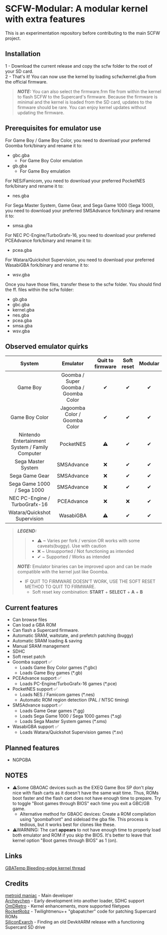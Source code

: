 #  SCFW-Modular: A modular kernel with extra features

This is an experimentation repository before contributing to the main SCFW project.

## Installation
1 - Download the current release and copy the scfw folder to the root of your SD card.  
2 - That's it! You can now use the kernel by loading scfw/kernel.gba from the official firmware.  
> **_NOTE:_** You can also select the firmware.frm file from within the kernel to flash SCFW to the Supercard's firmware. Because the firmware is minimal and the kernel is loaded from the SD card, updates to the firmware should be rare. You can enjoy kernel updates without updating the firmware.  

## Prerequisites for emulator use
For Game Boy / Game Boy Color, you need to download your preferred Goomba fork/binary and rename it to:
- gbc.gba
    - For Game Boy Color emulation
- gb.gba
	- For Game Boy emulation

For NES/Famicom, you need to download your preferred PocketNES fork/binary and rename it to:
- nes.gba

For Sega Master System, Game Gear, and Sega Game 1000 (Sega 1000), you need to download your preferred SMSAdvance fork/binary and rename it to:
- smsa.gba

For NEC PC-Engine/TurboGrafx-16, you need to download your preferred PCEAdvance fork/binary and rename it to:
- pcea.gba

For Watara/Quickshot Supervision, you need to download your preferred WasabiGBA fork/binary and rename it to:
- wsv.gba

Once you have those files, transfer these to the scfw folder.
You should find the ff. files within the scfw folder:
- gb.gba
- gbc.gba
- kernel.gba
- nes.gba
- pcea.gba
- smsa.gba
- wsv.gba

## Observed emulator quirks
System | Emulator | Quit to firmware | Soft reset | Modular
:-:|:-:|:-:|:-:|:-:
Game Boy | Goomba / Super Goomba / Goomba Color | ✔ | ✔ | ✔
Game Boy Color | Jagoomba Color / Goomba Color | ✔ | ✔ | ✔
Nintendo Entertainment System / Family Computer | PocketNES | ⚠ | ✔ | ✔
Sega Master System | SMSAdvance | ❌ | ✔ | ✔
Sega Game Gear | SMSAdvance | ❌ | ✔ | ✔
Sega Game 1000 / Sega 1000 | SMSAdvance | ❌ | ✔ | ✔
NEC PC-Engine / TurboGrafx-16 | PCEAdvance | ❌ | ❌ | ✔
Watara/Quickshot Supervision | WasabiGBA | ⚠ | ✔ | ✔
> **_LEGEND:_**
> > * ⚠ ~ Varies per fork / version OR works with some caveats(buggy). Use with caution
> > * ❌ ~ Unsupported / Not functioning as intended
> > * ✔ ~ Supported / Works as intended
>
> **_NOTE:_**  Emulator binaries can be improved upon and can be made compatible with the kernel just like Goomba.
> * IF QUIT TO FIRMWARE DOESN'T WORK, USE THE SOFT RESET METHOD TO QUIT TO FIRMWARE.
>     * Soft reset key combination: **START** + **SELECT** + **A** + **B**

## Current features
- Can browse files
- Can load a GBA ROM
- Can flash a Supercard firmware.
- Automatic SRAM, waitstate, and prefetch patching (buggy)
- Automatic SRAM loading & saving
- Manual SRAM management
- SDHC
- Soft reset patch
- Goomba support ✅
    - Loads Game Boy Color games (*.gbc)
    - Loads Game Boy games (*.gb)
- PCEAdvance support ✅
	- Loads PC-Engine/TurboGrafx-16 games (*.pce)
- PocketNES support ✅
    - Loads NES / Famicom games (*.nes)
    - Automatic ROM region detection (PAL / NTSC timing)
- SMSAdvance support ✅
	- Loads Game Gear games (*.gg)
	- Loads Sega Game 1000 / Sega 1000 games (*.sg)
    - Loads Sega Master System games (*.sms)
- WasabiGBA support ✅
    - Loads Watara/Quickshot Supervision games (*.sv)
 
## Planned features
- NGPGBA
	
## NOTES
- ⚠Some GBAOAC devices such as the EXEQ Game Box SP don't play nice with flash carts as it doesn't have the same wait time. Thus, ROMs boot faster and the flash cart does not have enough time to prepare. Try to toggle "Boot games through BIOS" each time you exit a GBC/GB game.
    - Alternative method for GBAOC devices: Create a ROM compilation using "goombafront" and sideload the gba file. This process is tedious, but it works best for clones like these.
- ⚠WARNING: The cart **appears** to not have enough time to properly load both emulator and ROM if you skip the BIOS. It's better to leave that kernel option "Boot games through BIOS" as 1 (on).

## Links
[GBATemp Bleeding-edge kernel thread](https://gbatemp.net/threads/scfw-bleeding-edge-modular-kernel-branch.656629/)

## Credits
[metroid maniac](https://github.com/metroid-maniac) - Main developer  
[Archeychen](https://github.com/ArcheyChen) - Early development into another loader, SDHC support  
[OmDRetro](https://github.com/OmDRetro) - Kernel enhancements, more supported filetypes  
[RocketRobz](https://github.com/RocketRobz) - Twilightmenu++ "gbapatcher" code for patching Supercard ROMs  
[SiliconExarch](https://github.com/SiliconExarch) - Finding an old DevkitARM release with a functioning Supercard SD drive  